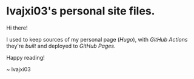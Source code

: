 # lvajxi03's personal site files.

Hi there!

I used to keep sources of my personal page (_Hugo_), with _GitHub Actions_ they're _built_ and deployed to _GitHub Pages_.

Happy reading!

~ lvajxi03

